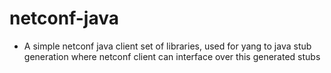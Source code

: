 netconf-java
============
* A simple netconf java client set of libraries, used for yang to java stub generation where netconf client can interface over this generated stubs
